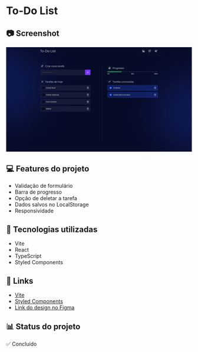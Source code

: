 # To-Do List 

## 📷 Screenshot
[![Screenshot](https://github.com/carlosdancr/todo-list/blob/main/screenshot.png?raw=true "Screenshot")](https://github.com/carlosdancr/todo-list/blob/main/screenshot.png?raw=true "Screenshot")

## 💻 Features do projeto
- Validação de formulário
- Barra de progresso
- Opção de deletar a tarefa
- Dados salvos no LocalStorage
- Responsividade

## 🚀 Tecnologias utilizadas
- Vite
- React
- TypeScript
- Styled Components

## 📌 Links 
 - [Vite](https://vitejs.dev/)
 - [Styled Components](https://styled-components.com/)
 - [Link do design no Figma](https://www.figma.com/file/ByOBf1ZxZZP87BUVf6tkrZ/Portf%C3%B3lio-%7C-To-Do-List?node-id=0%3A1)

## 📊 Status do projeto
✅ Concluído
